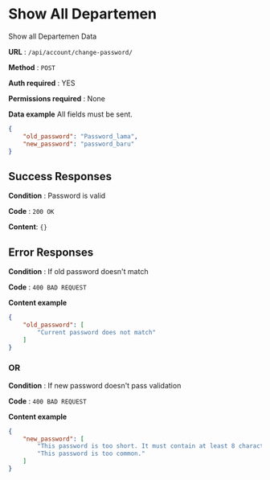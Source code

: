 # Show All Departemen

Show all Departemen Data

**URL** : `/api/account/change-password/`

**Method** : `POST`

**Auth required** : YES

**Permissions required** : None

**Data example** All fields must be sent. 
```json
{
    "old_password": "Password_lama",
    "new_password": "password_baru"
}
```

## Success Responses

**Condition** : Password is valid

**Code** : `200 OK`

**Content**: `{}`

## Error Responses

**Condition** : If old password doesn't match

**Code** : `400 BAD REQUEST`

**Content example**
```json
{
    "old_password": [
        "Current password does not match"
    ]
}
```

### OR

**Condition** : If new password doesn't pass validation

**Code** : `400 BAD REQUEST`

**Content example**
```json
{
    "new_password": [
        "This password is too short. It must contain at least 8 characters.",
        "This password is too common."
    ]
}
```

